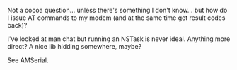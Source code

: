 Not a cocoa question... unless there's something I don't know... but how do I issue AT commands to my modem (and at the same time get result codes back)?

I've looked at man chat but running an NSTask is never ideal.  Anything more direct?  A nice lib hidding somewhere, maybe?

See AMSerial.
